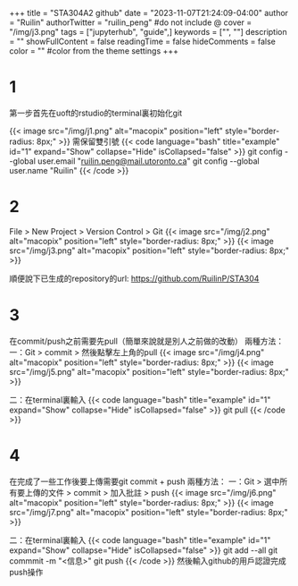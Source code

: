 +++
title = "STA304A2 github"
date = "2023-11-07T21:24:09-04:00"
author = "Ruilin"
authorTwitter = "ruilin_peng" #do not include @
cover = "/img/j3.png"
tags = ["jupyterhub", "guide",]
keywords = ["", ""]
description = ""
showFullContent = false
readingTime = false
hideComments = false
color = "" #color from the theme settings
+++

# 1
第一步首先在uoft的rstudio的terminal裏初始化git

{{< image src="/img/j1.png" alt="macopix" position="left" style="border-radius: 8px;" >}} 
需保留雙引號
{{< code language="bash" title="example" id="1" expand="Show" collapse="Hide" isCollapsed="false" >}}
git config --global user.email "ruilin.peng@mail.utoronto.ca"
git config --global user.name "Ruilin"
{{< /code >}}

# 2
File > New Project > Version Control > Git
{{< image src="/img/j2.png" alt="macopix" position="left" style="border-radius: 8px;" >}} 
{{< image src="/img/j3.png" alt="macopix" position="left" style="border-radius: 8px;" >}} 

順便說下已生成的repository的url: https://github.com/RuilinP/STA304


# 3
在commit/push之前需要先pull（簡單來說就是別人之前做的改動） 
兩種方法：
一：Git > commit > 然後點擊左上角的pull
{{< image src="/img/j4.png" alt="macopix" position="left" style="border-radius: 8px;" >}} 
{{< image src="/img/j5.png" alt="macopix" position="left" style="border-radius: 8px;" >}}

二：在terminal裏輸入
{{< code language="bash" title="example" id="1" expand="Show" collapse="Hide" isCollapsed="false" >}}
git pull
{{< /code >}}


# 4
在完成了一些工作後要上傳需要git commit + push
兩種方法：
一：Git > 選中所有要上傳的文件 > commit > 加入批註 > push
{{< image src="/img/j6.png" alt="macopix" position="left" style="border-radius: 8px;" >}} 
{{< image src="/img/j7.png" alt="macopix" position="left" style="border-radius: 8px;" >}} 

二：在terminal裏輸入
{{< code language="bash" title="example" id="1" expand="Show" collapse="Hide" isCollapsed="false" >}}
git add --all
git commmit -m "<信息>"
git push
{{< /code >}}
然後輸入github的用戶認證完成push操作